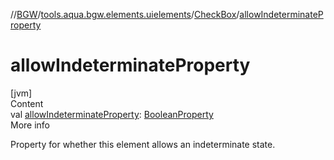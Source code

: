 //[BGW](../../../index.md)/[tools.aqua.bgw.elements.uielements](../index.md)/[CheckBox](index.md)/[allowIndeterminateProperty](allow-indeterminate-property.md)



# allowIndeterminateProperty  
[jvm]  
Content  
val [allowIndeterminateProperty](allow-indeterminate-property.md): [BooleanProperty](../../tools.aqua.bgw.observable/-boolean-property/index.md)  
More info  


Property for whether this element allows an indeterminate state.

  



